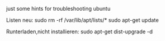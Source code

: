 just some hints for troubleshooting ubuntu

Listen neu:
sudo rm -rf /var/lib/apt/lists/*
sudo apt-get update

Runterladen,nicht installieren:
sudo apt-get dist-upgrade -d
